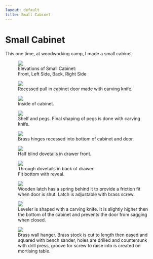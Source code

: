 ```yaml
---
layout: default
title: Small Cabinet
---
```


# Small Cabinet

This one time, at woodworking camp, I made a small cabinet.

<figure>
  <img src="images/1420x_elevations.jpg">
  <figcaption>
    Elevations of Small Cabinet: <br />
    Front, Left Side, Back, Right Side
  </figcaption>
</figure>

<figure>
  <img src="images/1420x_door_pull.jpg">
  <figcaption>
    Recessed  pull in cabinet door made with carving knife.
  </figcaption>
</figure>

<figure>
  <img src="images/1420x_inside.jpg">
  <figcaption>
    Inside of cabinet.
  </figcaption>
</figure>

<figure>
  <img src="images/1420x_shelf_pegs.jpg">
  <figcaption>
    Shelf and pegs. Final shaping of pegs is done with carving knife.
  </figcaption>
</figure>

<figure>
  <img src="images/1420x_hinge.jpg">
  <figcaption>
    Brass hinges recessed into bottom of cabinet and door.
  </figcaption>
</figure>

<figure>
  <img src="images/1420x_drawer_1.jpg">
  <figcaption>
    Half blind dovetails in drawer front.
  </figcaption>
</figure>

<figure>
  <img src="images/1420x_drawer_2.jpg">
  <figcaption>
    Through dovetails in back of drawer. <br />
    Fit bottom with reveal.
  </figcaption>
</figure>

<figure>
  <img src="images/1420x_latch.jpg">
  <figcaption>
    Wooden latch has a spring behind it to provide a friction fit when door is shut. Latch is adjustable with brass screw.
  </figcaption>
</figure>

<figure>
  <img src="images/1420x_leveler.jpg">
  <figcaption>
    Leveler is shaped with a carving knife. It is slightly higher then the bottom of the cabinet and prevents the door from sagging when closed.
  </figcaption>
</figure>

<figure>
  <img src="images/1420x_wall_hanger.jpg">
  <figcaption>
    Brass wall hanger. Brass stock is cut to length then eased and squared with bench sander, holes are drilled and countersunk with drill press, groove for screw to raise into is created on mortising table.
  </figcaption>
</figure>